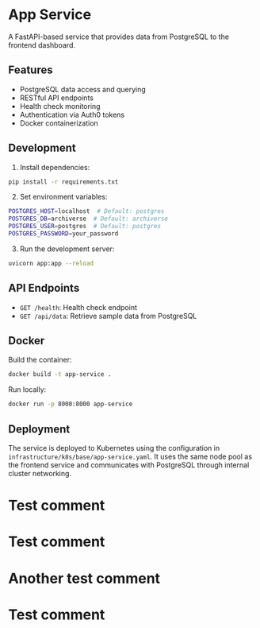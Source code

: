 # App Service

A FastAPI-based service that provides data from PostgreSQL to the frontend dashboard.

## Features

- PostgreSQL data access and querying
- RESTful API endpoints
- Health check monitoring
- Authentication via Auth0 tokens
- Docker containerization

## Development

1. Install dependencies:
```bash
pip install -r requirements.txt
```

2. Set environment variables:
```bash
POSTGRES_HOST=localhost  # Default: postgres
POSTGRES_DB=archiverse  # Default: archiverse
POSTGRES_USER=postgres  # Default: postgres
POSTGRES_PASSWORD=your_password
```

3. Run the development server:
```bash
uvicorn app:app --reload
```

## API Endpoints

- `GET /health`: Health check endpoint
- `GET /api/data`: Retrieve sample data from PostgreSQL

## Docker

Build the container:
```bash
docker build -t app-service .
```

Run locally:
```bash
docker run -p 8000:8000 app-service
```

## Deployment

The service is deployed to Kubernetes using the configuration in `infrastructure/k8s/base/app-service.yaml`. It uses the same node pool as the frontend service and communicates with PostgreSQL through internal cluster networking.
# Test comment
# Test comment
# Another test comment
# Test comment
